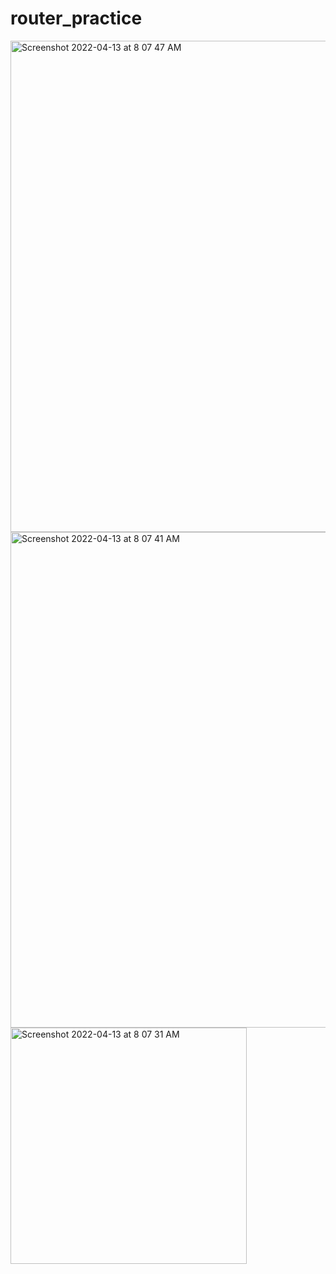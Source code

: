# router_practice
<img width="786" alt="Screenshot 2022-04-13 at 8 07 47 AM" src="https://user-images.githubusercontent.com/25875427/163088907-f4bf6897-fa17-4689-b951-037c460e9235.png">
<img width="793" alt="Screenshot 2022-04-13 at 8 07 41 AM" src="https://user-images.githubusercontent.com/25875427/163088917-5d824a79-f7e6-45de-8f9a-eff7598f5e65.png">
<img width="378" alt="Screenshot 2022-04-13 at 8 07 31 AM" src="https://user-images.githubusercontent.com/25875427/163088920-4211c359-cb02-4a94-a515-6d6ed2e0d57e.png">
